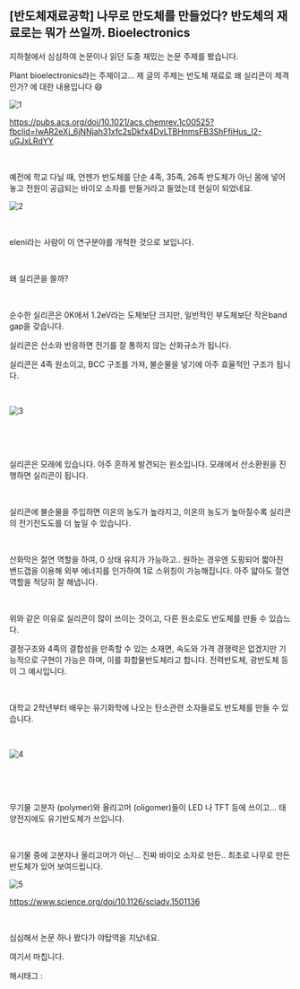 ## [반도체재료공학] 나무로 만도체를 만들었다? 반도체의 재료로는 뭐가 쓰일까. Bioelectronics

지하철에서 심심하여 논문이나 읽던 도중 재밌는 논문 주제를 봤습니다.

Plant bioelectronics라는 주제이고... 제 글의 주제는 반도체 재료로 왜 실리콘이 제격인가? 에 대한 내용입니다 😄

![1](/asset/img/223093732807/1.png)

https://pubs.acs.org/doi/10.1021/acs.chemrev.1c00525?fbclid=IwAR2eXj_6jNNjah31xfc2sDkfx4DvLTBHnmsFB3ShFfiHus_I2-uGJxLRdYY

​

예전에 학교 다닐 때, 언젠가 반도체를 단순 4족, 35족, 26족 반도체가 아닌 몸에 넣어놓고 전원이 공급되는 바이오 소자를 만들거라고 들었는데 현실이 되었네요.

![2](/asset/img/223093732807/2.png)

​

eleni라는 사람이 이 연구분야를 개척한 것으로 보입니다.

​

왜 실리콘을 쓸까?

​

순수한 실리콘은 0K에서 1.2eV라는 도체보단 크지만, 일반적인 부도체보단 작은band gap을 갖습니다.

실리콘은 산소와 반응하면 전기를 잘 통하지 않는 산화규소가 됩니다.

실리콘은 4족 원소이고, BCC 구조를 가져, 불순물을 넣기에 아주 효율적인 구조가 됩니다.

​

![3](/asset/img/223093732807/3.png)

​

​

실리콘은 모래에 있습니다. 아주 흔하게 발견되는 원소입니다. 모래에서 산소환원을 진행하면 실리콘이 됩니다.

​

실리콘에 불순물을 주입하면 이온의 농도가 높라지고, 이온의 농도가 높아질수록 실리콘의 전기전도도를 더 높일 수 있습니다.

​

산화막은 절연 역할을 하여, 0 상태 유지가 가능하고.. 원하는 경우엔 도핑되어 짧아진 밴드갭을 이용해 외부 에너지를 인가하여 1로 스위칭이 가능해집니다. 아주 얇아도 절연 역할을 적당히 잘 해냅니다.

​

위와 같은 이유로 실리콘이 많이 쓰이는 것이고, 다른 원소로도 반도체를 만들 수 있습느다.

결정구조와 4족의 결합성을 만족할 수 있는 소재면, 속도와 가격 경쟁력은 없겠지만 기능적으로 구현이 가능은 하며, 이를 화합물반도체라고 합니다. 전력반도체, 광반도체 등이 그 예시입니다.

​

대학교 2학년부터 배우는 유기화학에 나오는 탄소관련 소자들로도 반도체를 만들 수 있습니다.

​

![4](/asset/img/223093732807/4.png)

​

​

무기물 고분자 (polymer)와 올리고머 (oligomer)들이 LED 나 TFT 등에 쓰이고... 태양전지에도 유기반도체가 쓰입니다.

​

유기물 중에 고분자나 올리고머가 아닌... 진짜 바이오 소자로 만든.. 최초로 나무로 만든 반도체가 있어 보여드립니다.

![5](/asset/img/223093732807/5.png)

https://www.science.org/doi/10.1126/sciadv.1501136

​

심심해서 논문 하나 봤다가 야탑역을 지났네요.

여기서 마칩니다.

 해시태그 : 